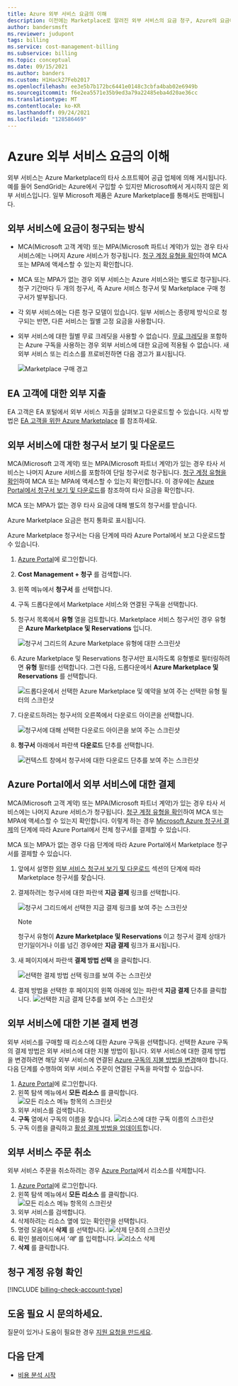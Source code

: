 ```yaml
---
title: Azure 외부 서비스 요금의 이해
description: 이전에는 Marketplace로 알려진 외부 서비스의 요금 청구, Azure의 요금에 대해 알아봅니다.
author: bandersmsft
ms.reviewer: judupont
tags: billing
ms.service: cost-management-billing
ms.subservice: billing
ms.topic: conceptual
ms.date: 09/15/2021
ms.author: banders
ms.custom: H1Hack27Feb2017
ms.openlocfilehash: ee3e5b7b172bc6441e0148c3cbfa4bab02e6949b
ms.sourcegitcommit: f6e2ea5571e35b9ed3a79a22485eba4d20ae36cc
ms.translationtype: MT
ms.contentlocale: ko-KR
ms.lasthandoff: 09/24/2021
ms.locfileid: "128586469"
---
```

# <a name="understand-your-azure-external-services-charges"></a>Azure 외부 서비스 요금의 이해
외부 서비스는 Azure Marketplace의 타사 소프트웨어 공급 업체에 의해 게시됩니다. 예를 들어 SendGrid는 Azure에서 구입할 수 있지만 Microsoft에서 게시하지 않은 외부 서비스입니다. 일부 Microsoft 제품은 Azure Marketplace를 통해서도 판매됩니다.

## <a name="how-external-services-are-billed"></a>외부 서비스에 요금이 청구되는 방식

- MCA(Microsoft 고객 계약) 또는 MPA(Microsoft 파트너 계약)가 있는 경우 타사 서비스에는 나머지 Azure 서비스가 청구됩니다. [청구 계정 유형을 확인](#check-billing-account-type)하여 MCA 또는 MPA에 액세스할 수 있는지 확인합니다.
- MCA 또는 MPA가 없는 경우 외부 서비스는 Azure 서비스와는 별도로 청구됩니다. 청구 기간마다 두 개의 청구서, 즉 Azure 서비스 청구서 및 Marketplace 구매 청구서가 발부됩니다.
- 각 외부 서비스에는 다른 청구 모델이 있습니다. 일부 서비스는 종량제 방식으로 청구되는 반면, 다른 서비스는 월별 고정 요금을 사용합니다.
- 외부 서비스에 대한 월별 무료 크레딧을 사용할 수 없습니다. [무료 크레딧](https://azure.microsoft.com/pricing/spending-limits/)을 포함하는 Azure 구독을 사용하는 경우 외부 서비스에 대한 요금에 적용될 수 없습니다. 새 외부 서비스 또는 리소스를 프로비전하면 다음 경고가 표시됩니다.

    ![Marketplace 구매 경고](./media/understand-azure-marketplace-charges/credit-warning.png)

<!-- ## View external service spending and history in the Azure portal
You can view a list of the external services that are on each subscription within the [Azure portal](https://portal.azure.com/):

1. Sign in to the [Azure portal](https://portal.azure.com/) as the account administrator.
2. In the Hub menu, select **Subscriptions**.

    ![Select Subscriptions in the Hub menu](./media/understand-azure-marketplace-charges/sub-button.png)
3. In the **Subscriptions** blade, select the subscription that you want to view, and then select **External services**.

    ![Select a subscription in the billing blade](./media/understand-azure-marketplace-charges/select-sub-external-services.png)
4. You should see each of your external service orders, the publisher name, service tier you bought, name you gave the resource, and the current order status. To see past bills, select an external service.

    ![Select an external service](./media/understand-azure-marketplace-charges/external-service-blade2.png)
5. From here, you can view past bill amounts including the tax breakdown.

    ![View external services billing history](./media/understand-azure-marketplace-charges/billing-overview-blade.png) -->

## <a name="external-spending-for-ea-customers"></a>EA 고객에 대한 외부 지출

EA 고객은 EA 포털에서 외부 서비스 지출을 살펴보고 다운로드할 수 있습니다. 시작 방법은 [EA 고객을 위한 Azure Marketplace](https://ea.azure.com/helpdocs/azureMarketplace) 를 참조하세요.

## <a name="view-and-download-invoices-for-external-services"></a>외부 서비스에 대한 청구서 보기 및 다운로드

MCA(Microsoft 고객 계약) 또는 MPA(Microsoft 파트너 계약)가 있는 경우 타사 서비스는 나머지 Azure 서비스를 포함하여 단일 청구서로 청구됩니다. [청구 계정 유형을 확인](#check-billing-account-type)하여 MCA 또는 MPA에 액세스할 수 있는지 확인합니다. 이 경우에는 [Azure Portal에서 청구서 보기 및 다운로드](download-azure-invoice.md)를 참조하여 타사 요금을 확인합니다.

MCA 또는 MPA가 없는 경우 타사 요금에 대해 별도의 청구서를 받습니다. 

Azure Marketplace 요금은 현지 통화로 표시됩니다.

Azure Marketplace 청구서는 다음 단계에 따라 Azure Portal에서 보고 다운로드할 수 있습니다.

1. [Azure Portal](https://portal.azure.com)에 로그인합니다.
1. **Cost Management + 청구** 를 검색합니다.
1. 왼쪽 메뉴에서 **청구서** 를 선택합니다.
1. 구독 드롭다운에서 Marketplace 서비스와 연결된 구독을 선택합니다.
1. 청구서 목록에서 **유형** 열을 검토합니다. Marketplace 서비스 청구서인 경우 유형은 **Azure Marketplace 및 Reservations** 입니다. 

    ![청구서 그리드의 Azure Marketplace 유형에 대한 스크린샷](./media/understand-azure-marketplace-charges/marketplace-type-twd.png)

1. Azure Marketplace 및 Reservations 청구서만 표시하도록 유형별로 필터링하려면 **유형** 필터를 선택합니다. 그런 다음, 드롭다운에서 **Azure Marketplace 및 Reservations** 를 선택합니다.

    ![드롭다운에서 선택한 Azure Marketplace 및 예약을 보여 주는 선택한 유형 필터의 스크린샷](./media/understand-azure-marketplace-charges/type-filter.png)

1. 다운로드하려는 청구서의 오른쪽에서 다운로드 아이콘을 선택합니다.

    ![청구서에 대해 선택한 다운로드 아이콘을 보여 주는 스크린샷](./media/understand-azure-marketplace-charges/download-icon-marketplace.png)

1. **청구서** 아래에서 파란색 **다운로드** 단추를 선택합니다.

    ![컨텍스트 창에서 청구서에 대한 다운로드 단추를 보여 주는 스크린샷](./media/understand-azure-marketplace-charges/invoice-download-marketplace.png)

## <a name="pay-for-external-services-in-the-azure-portal"></a>Azure Portal에서 외부 서비스에 대한 결제

MCA(Microsoft 고객 계약) 또는 MPA(Microsoft 파트너 계약)가 있는 경우 타사 서비스에는 나머지 Azure 서비스가 청구됩니다. [청구 계정 유형을 확인](#check-billing-account-type)하여 MCA 또는 MPA에 액세스할 수 있는지 확인합니다. 이렇게 하는 경우 [Microsoft Azure 청구서 결제](pay-bill.md)의 단계에 따라 Azure Portal에서 전체 청구서를 결제할 수 있습니다.

MCA 또는 MPA가 없는 경우 다음 단계에 따라 Azure Portal에서 Marketplace 청구서를 결제할 수 있습니다.

1. 앞에서 설명한 [외부 서비스 청구서 보기 및 다운로드](#view-and-download-invoices-for-external-services) 섹션의 단계에 따라 Marketplace 청구서를 찾습니다.
1. 결제하려는 청구서에 대한 파란색 **지금 결제** 링크를 선택합니다.

    ![청구서 그리드에서 선택한 지금 결제 링크를 보여 주는 스크린샷](./media/understand-azure-marketplace-charges/pay-now-twd.png)

    >[!NOTE]
    > 청구서 유형이 **Azure Marketplace 및 Reservations** 이고 청구서 결제 상태가 만기일이거나 이를 넘긴 경우에만 **지금 결제** 링크가 표시됩니다.

1. 새 페이지에서 파란색 **결제 방법 선택** 을 클릭합니다.

    ![선택한 결제 방법 선택 링크를 보여 주는 스크린샷](./media/understand-azure-marketplace-charges/select-payment-method-pay-now-twd.png)

1. 결제 방법을 선택한 후 페이지의 왼쪽 아래에 있는 파란색 **지금 결제** 단추를 클릭합니다.
    ![선택한 지금 결제 단추를 보여 주는 스크린샷](./media/understand-azure-marketplace-charges/pay-now-button-twd.png)

## <a name="change-default-payment-for-external-services"></a>외부 서비스에 대한 기본 결제 변경

외부 서비스를 구매할 때 리소스에 대한 Azure 구독을 선택합니다. 선택한 Azure 구독의 결제 방법은 외부 서비스에 대한 지불 방법이 됩니다. 외부 서비스에 대한 결제 방법을 변경하려면 해당 외부 서비스에 연결된 [Azure 구독의 지불 방법을 변경](../manage/change-credit-card.md)해야 합니다. 다음 단계를 수행하여 외부 서비스 주문이 연결된 구독을 파악할 수 있습니다.

1. [Azure Portal](https://portal.azure.com)에 로그인합니다.
1. 왼쪽 탐색 메뉴에서 **모든 리소스** 를 클릭합니다.
     ![모든 리소스 메뉴 항목의 스크린샷](./media/understand-azure-marketplace-charges/all-resources.png)
1. 외부 서비스를 검색합니다.
1. **구독** 열에서 구독의 이름을 찾습니다.
    ![리소스에 대한 구독 이름의 스크린샷](./media/understand-azure-marketplace-charges/sub-selected.png)
1. 구독 이름을 클릭하고 [활성 결제 방법을 업데이트](../manage/change-credit-card.md)합니다.

## <a name="cancel-an-external-service-order"></a>외부 서비스 주문 취소

외부 서비스 주문을 취소하려는 경우 [Azure Portal](https://portal.azure.com)에서 리소스를 삭제합니다.

1. [Azure Portal](https://portal.azure.com)에 로그인합니다.
1. 왼쪽 탐색 메뉴에서 **모든 리소스** 를 클릭합니다.
    ![모든 리소스 메뉴 항목의 스크린샷](./media/understand-azure-marketplace-charges/all-resources.png)
1. 외부 서비스를 검색합니다.
1. 삭제하려는 리소스 옆에 있는 확인란을 선택합니다.
1. 명령 모음에서 **삭제** 를 선택합니다.
    ![삭제 단추의 스크린샷](./media/understand-azure-marketplace-charges/delete-button.png)
1. 확인 블레이드에서 *‘예’* 를 입력합니다.
    ![리소스 삭제](./media/understand-azure-marketplace-charges/delete-resource.PNG)
1. **삭제** 를 클릭합니다.

## <a name="check-billing-account-type"></a>청구 계정 유형 확인
[!INCLUDE [billing-check-account-type](../../../includes/billing-check-mca.md)]

## <a name="need-help-contact-us"></a>도움 필요 시 문의하세요.

질문이 있거나 도움이 필요한 경우 [지원 요청을 만드세요](https://go.microsoft.com/fwlink/?linkid=2083458).

## <a name="next-steps"></a>다음 단계
- [비용 분석 시작](../costs/quick-acm-cost-analysis.md)
